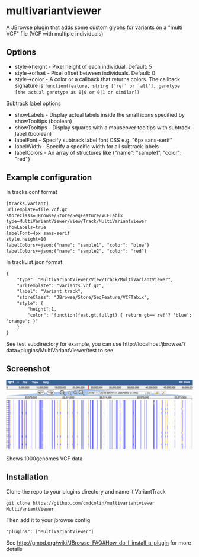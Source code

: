# multivariantviewer

A JBrowse plugin that adds some custom glyphs for variants on a "multi VCF" file (VCF with multiple individuals)

## Options

* style->height - Pixel height of each individual. Default: 5
* style->offset - Pixel offset between individuals. Default: 0
* style->color - A color or a callback that returns colors. The callback signature is `function(feature, string ['ref' or 'alt'], genotype [the actual genotype as 0|0 or 0|1 or similar])`

Subtrack label options

* showLabels - Display actual labels inside the small icons specified by showTooltips (boolean)
* showTooltips - Display squares with a mouseover tooltips with subtrack label (boolean)
* labelFont - Specify subtrack label font CSS e.g. "6px sans-serif"
* labelWidth - Specify a specific width for all subtrack labels
* labelColors - An array of structures like {"name": "sample1", "color": "red"}


## Example configuration


In tracks.conf format

    [tracks.variant]
    urlTemplate=file.vcf.gz
    storeClass=JBrowse/Store/SeqFeature/VCFTabix
    type=MultiVariantViewer/View/Track/MultiVariantViewer
    showLabels=true
    labelFont=4px sans-serif
    style.height=10
    labelColors+=json:{"name": "sample1", "color": "blue"}
    labelColors+=json:{"name": "sample2", "color": "red"}

In trackList.json format

    {
        "type": "MultiVariantViewer/View/Track/MultiVariantViewer",
        "urlTemplate": "variants.vcf.gz",
        "label": "Variant track",
        "storeClass": "JBrowse/Store/SeqFeature/VCFTabix",
        "style": {
            "height":1,
            "color": "function(feat,gt,fullgt) { return gt=='ref'? 'blue': 'orange'; }"
        }
    }

See test subdirectory for example, you can use http://localhost/jbrowse/?data=plugins/MultiVariantViewer/test to see

## Screenshot

![](img/example.png)

Shows 1000genomes VCF data

## Installation

Clone the repo to your plugins directory and name it VariantTrack

    git clone https://github.com/cmdcolin/multivariantviewer MultiVariantViewer

Then add it to your jbrowse config

    "plugins": ["MultiVariantViewer"]
    
See http://gmod.org/wiki/JBrowse_FAQ#How_do_I_install_a_plugin for more details


